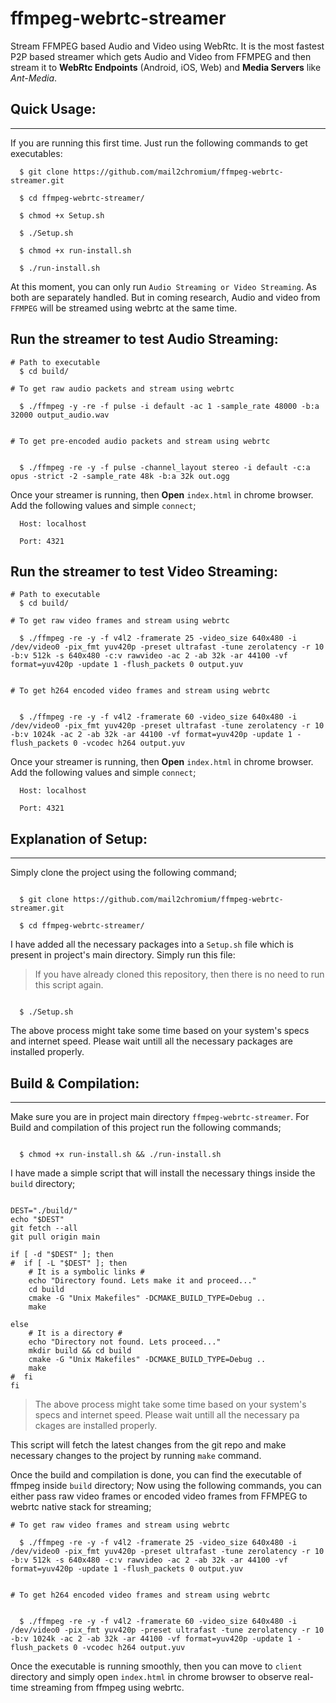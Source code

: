 # ffmpeg-webrtc-streamer
Stream FFMPEG based Audio and Video using WebRtc. It is the most fastest P2P based streamer which gets Audio and Video from FFMPEG and then stream it to **WebRtc Endpoints** (Android, iOS, Web) and **Media Servers** like *Ant-Media*.


## Quick Usage:
-----

If you are running this first time. Just run the following commands to get executables:

```
  $ git clone https://github.com/mail2chromium/ffmpeg-webrtc-streamer.git
  
  $ cd ffmpeg-webrtc-streamer/

  $ chmod +x Setup.sh

  $ ./Setup.sh

  $ chmod +x run-install.sh

  $ ./run-install.sh

```
At this moment, you can only run `Audio Streaming or Video Streaming`. As both are separately handled. But in coming research, Audio and video from `FFMPEG` will be streamed using webrtc at the same time.

Run the streamer to test Audio Streaming:
-----

```
# Path to executable
  $ cd build/

# To get raw audio packets and stream using webrtc

  $ ./ffmpeg -y -re -f pulse -i default -ac 1 -sample_rate 48000 -b:a 32000 output_audio.wav


# To get pre-encoded audio packets and stream using webrtc


  $ ./ffmpeg -re -y -f pulse -channel_layout stereo -i default -c:a opus -strict -2 -sample_rate 48k -b:a 32k out.ogg

```

Once your streamer is running, then **Open** `index.html` in chrome browser. Add the following values and simple `connect`;

```
  Host: localhost

  Port: 4321

```

Run the streamer to test Video Streaming:
----
```
# Path to executable
  $ cd build/

# To get raw video frames and stream using webrtc

  $ ./ffmpeg -re -y -f v4l2 -framerate 25 -video_size 640x480 -i /dev/video0 -pix_fmt yuv420p -preset ultrafast -tune zerolatency -r 10 -b:v 512k -s 640x480 -c:v rawvideo -ac 2 -ab 32k -ar 44100 -vf format=yuv420p -update 1 -flush_packets 0 output.yuv


# To get h264 encoded video frames and stream using webrtc


  $ ./ffmpeg -re -y -f v4l2 -framerate 60 -video_size 640x480 -i /dev/video0 -pix_fmt yuv420p -preset ultrafast -tune zerolatency -r 10 -b:v 1024k -ac 2 -ab 32k -ar 44100 -vf format=yuv420p -update 1 -flush_packets 0 -vcodec h264 output.yuv

```

Once your streamer is running, then **Open** `index.html` in chrome browser. Add the following values and simple `connect`;

```
  Host: localhost

  Port: 4321

```


## Explanation of Setup:
-----

Simply clone the project using the following command;

```

  $ git clone https://github.com/mail2chromium/ffmpeg-webrtc-streamer.git
  
  $ cd ffmpeg-webrtc-streamer/

```

I have added all the necessary packages into a `Setup.sh` file which is present in project's main directory. Simply run this file:

> If you have already cloned this repository, then there is no need to run this script again. 

```

  $ ./Setup.sh

```

The above process might take some time based on your system's specs and internet speed. Please wait untill all the necessary packages are installed properly.

## Build & Compilation:
------

Make sure you are in project main directory `ffmpeg-webrtc-streamer`. For Build and compilation of this project run the following commands;

```

  $ chmod +x run-install.sh && ./run-install.sh

```

I have made a simple script that will install the necessary things inside the `build` directory;

```

DEST="./build/"
echo "$DEST"
git fetch --all
git pull origin main

if [ -d "$DEST" ]; then
#  if [ -L "$DEST" ]; then
    # It is a symbolic links #
    echo "Directory found. Lets make it and proceed..."
    cd build
    cmake -G "Unix Makefiles" -DCMAKE_BUILD_TYPE=Debug ..
    make

else
    # It is a directory #
    echo "Directory not found. Lets proceed..."
    mkdir build && cd build
    cmake -G "Unix Makefiles" -DCMAKE_BUILD_TYPE=Debug ..
    make
#  fi
fi

```

> The above process might take some time based on your system's specs and internet speed. Please wait untill all the necessary pa ckages are installed properly. 

This script will fetch the latest changes from the git repo and make necessary changes to the project by running `make` command.

Once the build and compilation is done, you can find the executable of ffmpeg inside `build` directory; Now using the following commands, you can either pass raw video frames or encoded video frames from FFMPEG to webrtc native stack for streaming;

```
# To get raw video frames and stream using webrtc

  $ ./ffmpeg -re -y -f v4l2 -framerate 25 -video_size 640x480 -i /dev/video0 -pix_fmt yuv420p -preset ultrafast -tune zerolatency -r 10 -b:v 512k -s 640x480 -c:v rawvideo -ac 2 -ab 32k -ar 44100 -vf format=yuv420p -update 1 -flush_packets 0 output.yuv


# To get h264 encoded video frames and stream using webrtc


  $ ./ffmpeg -re -y -f v4l2 -framerate 60 -video_size 640x480 -i /dev/video0 -pix_fmt yuv420p -preset ultrafast -tune zerolatency -r 10 -b:v 1024k -ac 2 -ab 32k -ar 44100 -vf format=yuv420p -update 1 -flush_packets 0 -vcodec h264 output.yuv

```

Once the executable is running smoothly, then you can move to `client` directory and simply open `index.html` in chrome browser to observe real-time streaming from ffmpeg using webrtc.
